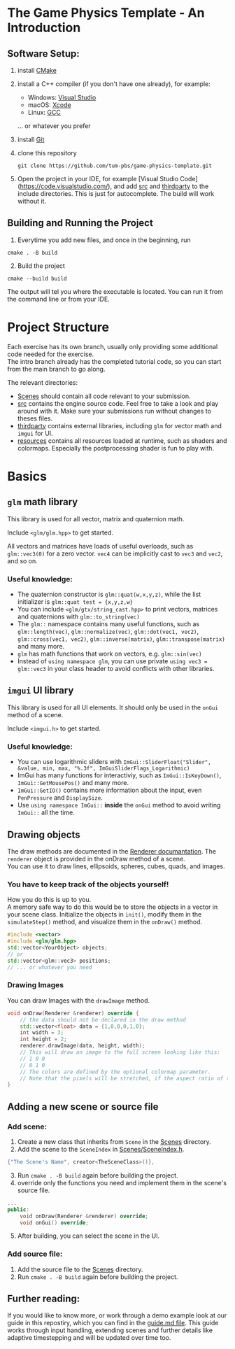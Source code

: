 
# The Game Physics Template - An Introduction
## Software Setup:
1. install [CMake](https://cmake.org/download/)
2. install a C++ compiler (if you don't have one already), for example:

    - Windows: [Visual Studio](https://visualstudio.microsoft.com/downloads/)
    - macOS: [Xcode](https://developer.apple.com/xcode/)
    - Linux: [GCC](https://gcc.gnu.org/)  

    ... or whatever you prefer

3. install [Git](https://git-scm.com/downloads)
4. clone this repository
    ```
    git clone https://github.com/tum-pbs/game-physics-template.git
    ```
5. Open the project in your IDE, for example [Visual Studio Code]
(https://code.visualstudio.com/), and add [src](src) and [thirdparty](thirdparty) to the include directories. This is just for autocomplete. The build will work without it.

## Building and Running the Project
1. Everytime you add new files, and once in the beginning, run
```
cmake . -B build
```
2. Build the project
```
cmake --build build
```
The output will tel you where the executable is located. You can run it from the command line or from your IDE.

# Project Structure
Each exercise has its own branch, usually only providing some additional code needed for the exercise.  
The intro branch already has the completed tutorial code, so you can start from the main branch to go along.

The relevant directories:
- [Scenes](Scenes) should contain all code relevant to your submission.
- [src](src) contains the engine source code. Feel free to take a look and play around with it. Make sure your submissions run without changes to theses files.
- [thirdparty](thirdparty) contains external libraries, including `glm` for vector math and `imgui` for UI.
- [resources](resources) contains all resources loaded at runtime, such as shaders and colormaps. Especially the postprocessing shader is fun to play with.


# Basics
## `glm` math library
This library is used for all vector, matrix and quaternion math.  

Include `<glm/glm.hpp>` to get started.  

All vectors and matrices have loads of useful overloads, such as `glm::vec3(0)` for a zero vector. `vec4` can be implicitly cast to `vec3` and `vec2`, and so on.  

### Useful knowledge:
- The quaternion constructor is `glm::quat(w,x,y,z)`, while the list initializer is `glm::quat test = {x,y,z,w}`
- You can include `<glm/gtx/string_cast.hpp>` to print vectors, matrices and quaternions with `glm::to_string(vec)`
- The `glm::` namespace contains many useful functions, such as `glm::length(vec)`, `glm::normalize(vec)`, `glm::dot(vec1, vec2)`, `glm::cross(vec1, vec2)`, `glm::inverse(matrix)`, `glm::transpose(matrix)` and many more.
- `glm` has math functions that work on vectors, e.g. `glm::sin(vec)`
- Instead of `using namespace glm`, you can use private `using vec3 = glm::vec3` in your class header to avoid conflicts with other libraries.

## `imgui` UI library
This library is used for all UI elements. It should only be used in the `onGui` method of a scene. 

Include `<imgui.h>` to get started.

### Useful knowledge:
- You can use logarithmic sliders with `ImGui::SliderFloat("Slider", &value, min, max, "%.3f", ImGuiSliderFlags_Logarithmic)`
- ImGui has many functions for interactiviy, such as `ImGui::IsKeyDown()`, `ImGui::GetMousePos()` and many more.
- `ImGui::GetIO()` contains more information about the input, even `PenPressure` and `DisplaySize`.
- Use `using namespace ImGui::` **inside** the `onGui` method to avoid writing `ImGui::` all the time. 

## Drawing objects
The draw methods are documented in the [Renderer documantation](https://davidxdydz.github.io/GamephysicsDocs/class_renderer.html#details).
The `renderer` object is provided in the onDraw method of a scene.  
You can use it to draw lines, ellipsoids, spheres, cubes, quads, and images.

### You have to keep track of the objects yourself!

How you do this is up to you.  
A memory safe way to do this would be to store the objects in a vector in your scene class. Initialize the objects in `init()`, modify them in the `simulateStep()` method, and visualize them in the `onDraw()` method.
```cpp
#include <vector>
#include <glm/glm.hpp>
std::vector<YourObject> objects;
// or
std::vector<glm::vec3> positions;
// ... or whatever you need
```

### Drawing Images
You can draw Images with the `drawImage` method.
```cpp
void onDraw(Renderer &renderer) override {
    // the data should not be declared in the draw method
    std::vector<float> data = {1,0,0,0,1,0};
    int width = 3;
    int height = 2;
    renderer.drawImage(data, height, width);
    // This will draw an image to the full screen looking like this:
    // 1 0 0
    // 0 1 0
    // The colors are defined by the optional colormap parameter.
    // Note that the pixels will be stretched, if the aspect ratio of the image does not match the aspect ratio of the screen.
}
```
## Adding a new scene or source file

### Add scene:
1. Create a new class that inherits from `Scene` in the [Scenes](Scenes) directory.
2. Add the scene to the `SceneIndex` in [Scenes/SceneIndex.h](Scenes/SceneIndex.h).
```cpp
{"The Scene's Name", creator<TheSceneClass>()},
```
3. Run `cmake . -B build` again before building the project.
4. override only the functions you need and implement them in the scene's source file.
```cpp
...
public:
    void onDraw(Renderer &renderer) override;
    void onGui() override;
```
5. After building, you can select the scene in the UI.

### Add source file:
1. Add the source file to the [Scenes](Scenes) directory.
2. Run `cmake . -B build` again before building the project.

## Further reading:

If you would like to know more, or work through a demo example look at our guide in this repostiry, which you can find in the [guide.md file](https://github.com/tum-pbs/game-physics-template/blob/main/guide.md). This guide works through input handling, extending scenes and further details like adaptive timestepping and will be updated over time too.